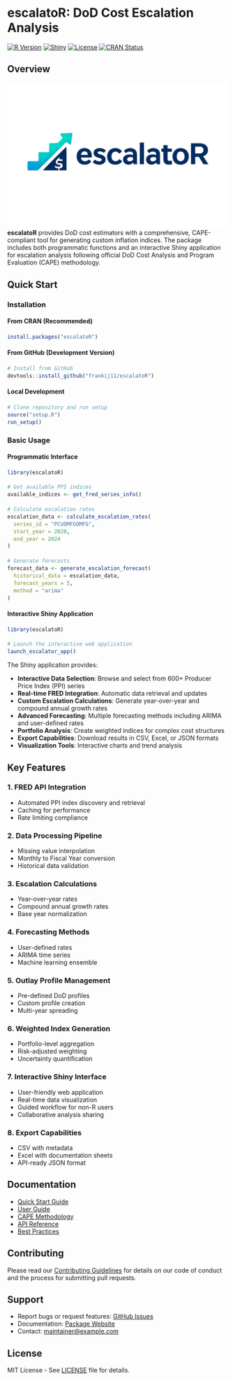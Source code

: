 # escalatoR: DoD Cost Escalation Analysis

[![R Version](https://img.shields.io/badge/R-%3E%3D%204.3.0-blue)](https://www.r-project.org/)
[![Shiny](https://img.shields.io/badge/Shiny-1.7.0-green)](https://shiny.rstudio.com/)
[![License](https://img.shields.io/badge/License-MIT-yellow)](LICENSE)
[![CRAN Status](https://www.r-pkg.org/badges/version/escalatoR)](https://cran.r-project.org/package=escalatoR)

## Overview

<img src="man/figures/logo.png" align="left" />


**escalatoR** provides DoD cost estimators with a comprehensive, CAPE-compliant tool for generating custom inflation indices. The package includes both programmatic functions and an interactive Shiny application for escalation analysis following official DoD Cost Analysis and Program Evaluation (CAPE) methodology.

## Quick Start

### Installation

#### From CRAN (Recommended)
```r
install.packages("escalatoR")
```

#### From GitHub (Development Version)
```r
# Install from GitHub
devtools::install_github("frankij11/escalatoR")
```

#### Local Development
```r
# Clone repository and run setup
source("setup.R")
run_setup()
```

### Basic Usage

#### Programmatic Interface
```r
library(escalatoR)

# Get available PPI indices
available_indices <- get_fred_series_info()

# Calculate escalation rates
escalation_data <- calculate_escalation_rates(
  series_id = "PCUOMFGOMFG",
  start_year = 2020,
  end_year = 2024
)

# Generate forecasts
forecast_data <- generate_escalation_forecast(
  historical_data = escalation_data,
  forecast_years = 5,
  method = "arima"
)
```

#### Interactive Shiny Application
```r
library(escalatoR)

# Launch the interactive web application
launch_escalator_app()
```

The Shiny application provides:
- **Interactive Data Selection**: Browse and select from 600+ Producer Price Index (PPI) series
- **Real-time FRED Integration**: Automatic data retrieval and updates
- **Custom Escalation Calculations**: Generate year-over-year and compound annual growth rates
- **Advanced Forecasting**: Multiple forecasting methods including ARIMA and user-defined rates
- **Portfolio Analysis**: Create weighted indices for complex cost structures
- **Export Capabilities**: Download results in CSV, Excel, or JSON formats
- **Visualization Tools**: Interactive charts and trend analysis

## Key Features

### 1. **FRED API Integration**
- Automated PPI index discovery and retrieval
- Caching for performance
- Rate limiting compliance

### 2. **Data Processing Pipeline**
- Missing value interpolation
- Monthly to Fiscal Year conversion
- Historical data validation

### 3. **Escalation Calculations**
- Year-over-year rates
- Compound annual growth rates
- Base year normalization

### 4. **Forecasting Methods**
- User-defined rates
- ARIMA time series
- Machine learning ensemble

### 5. **Outlay Profile Management**
- Pre-defined DoD profiles
- Custom profile creation
- Multi-year spreading

### 6. **Weighted Index Generation**
- Portfolio-level aggregation
- Risk-adjusted weighting
- Uncertainty quantification

### 7. **Interactive Shiny Interface**
- User-friendly web application
- Real-time data visualization
- Guided workflow for non-R users
- Collaborative analysis sharing

### 8. **Export Capabilities**
- CSV with metadata
- Excel with documentation sheets
- API-ready JSON format

## Documentation

- [Quick Start Guide](docs/quick_start.md)
- [User Guide](docs/user_guide.md)
- [CAPE Methodology](docs/cape_methodology.md)
- [API Reference](docs/api_reference.md)
- [Best Practices](docs/best_practices.md)

## Contributing

Please read our [Contributing Guidelines](CONTRIBUTING.md) for details on our code of conduct and the process for submitting pull requests.

## Support

- Report bugs or request features: [GitHub Issues](https://github.com/frankij11/escalatoR/issues)
- Documentation: [Package Website](https://frankij11.github.io/escalatoR/)
- Contact: maintainer@example.com

## License
MIT License - See [LICENSE](LICENSE) file for details.

